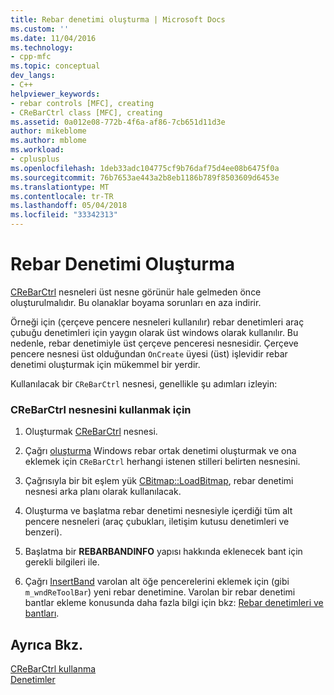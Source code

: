 ```yaml
---
title: Rebar denetimi oluşturma | Microsoft Docs
ms.custom: ''
ms.date: 11/04/2016
ms.technology:
- cpp-mfc
ms.topic: conceptual
dev_langs:
- C++
helpviewer_keywords:
- rebar controls [MFC], creating
- CReBarCtrl class [MFC], creating
ms.assetid: 0a012e08-772b-4f6a-af86-7cb651d11d3e
author: mikeblome
ms.author: mblome
ms.workload:
- cplusplus
ms.openlocfilehash: 1deb33adc104775cf9b76daf75d4ee08b6475f0a
ms.sourcegitcommit: 76b7653ae443a2b8eb1186b789f8503609d6453e
ms.translationtype: MT
ms.contentlocale: tr-TR
ms.lasthandoff: 05/04/2018
ms.locfileid: "33342313"
---
```

# <a name="creating-a-rebar-control"></a>Rebar Denetimi Oluşturma
[CReBarCtrl](../mfc/reference/crebarctrl-class.md) nesneleri üst nesne görünür hale gelmeden önce oluşturulmalıdır. Bu olanaklar boyama sorunları en aza indirir.  
  
 Örneği için (çerçeve pencere nesneleri kullanılır) rebar denetimleri araç çubuğu denetimleri için yaygın olarak üst windows olarak kullanılır. Bu nedenle, rebar denetimiyle üst çerçeve penceresi nesnesidir. Çerçeve pencere nesnesi üst olduğundan `OnCreate` üyesi (üst) işlevidir rebar denetimi oluşturmak için mükemmel bir yerdir.  
  
 Kullanılacak bir `CReBarCtrl` nesnesi, genellikle şu adımları izleyin:  
  
### <a name="to-use-a-crebarctrl-object"></a>CReBarCtrl nesnesini kullanmak için  
  
1.  Oluşturmak [CReBarCtrl](../mfc/reference/crebarctrl-class.md) nesnesi.  
  
2.  Çağrı [oluşturma](../mfc/reference/crebarctrl-class.md#create) Windows rebar ortak denetimi oluşturmak ve ona eklemek için `CReBarCtrl` herhangi istenen stilleri belirten nesnesini.  
  
3.  Çağrısıyla bir bit eşlem yük [CBitmap::LoadBitmap](../mfc/reference/cbitmap-class.md#loadbitmap), rebar denetimi nesnesi arka planı olarak kullanılacak.  
  
4.  Oluşturma ve başlatma rebar denetimi nesnesiyle içerdiği tüm alt pencere nesneleri (araç çubukları, iletişim kutusu denetimleri ve benzeri).  
  
5.  Başlatma bir **REBARBANDINFO** yapısı hakkında eklenecek bant için gerekli bilgileri ile.  
  
6.  Çağrı [InsertBand](../mfc/reference/crebarctrl-class.md#insertband) varolan alt öğe pencerelerini eklemek için (gibi `m_wndReToolBar`) yeni rebar denetimine. Varolan bir rebar denetimi bantlar ekleme konusunda daha fazla bilgi için bkz: [Rebar denetimleri ve bantları](../mfc/rebar-controls-and-bands.md).  
  
## <a name="see-also"></a>Ayrıca Bkz.  
 [CReBarCtrl kullanma](../mfc/using-crebarctrl.md)   
 [Denetimler](../mfc/controls-mfc.md)

